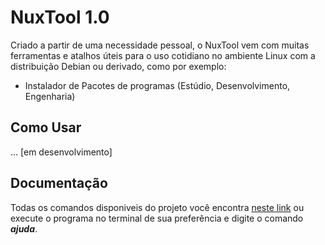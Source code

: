 # NuxTool 1.0
Criado a partir de uma necessidade pessoal, o NuxTool vem com muitas ferramentas e atalhos úteis para o uso cotidiano no ambiente Linux com a distribuição Debian ou derivado, como por exemplo:

* Instalador de Pacotes de programas (Estúdio, Desenvolvimento, Engenharia)

## Como Usar
... [em desenvolvimento]

## Documentação
Todas os comandos disponiveis do projeto você encontra [neste link](https://github.com/gmasson/nuxtool/wiki) ou execute o programa no terminal de sua preferência e digite o comando ***ajuda***.
